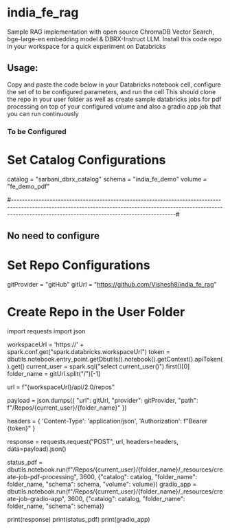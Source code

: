 # india_fe_rag

Sample RAG implementation with open source ChromaDB Vector Search, bge-large-en embedding model & DBRX-Instruct LLM. Install this code repo in your workspace for a quick experiment on Databricks

## Usage:

Copy and paste the code below in your Databricks notebook cell, configure the set of to be configured parameters, and run the cell
This should clone the repo in your user folder as well as create sample databricks jobs for pdf processing on top of your configured volume and also a gradio app job that you can run continuously

### To be Configured
# Set Catalog Configurations
catalog = "sarbani_dbrx_catalog"
schema = "india_fe_demo"
volume = "fe_demo_pdf"

#-----------------------------------------------------------------------------------------------------------------------------------------------------------------------------------------------------------------------#

## No need to configure
# Set Repo Configurations
gitProvider = "gitHub"
gitUrl = "https://github.com/Vishesh8/india_fe_rag"

# Create Repo in the User Folder
import requests
import json

workspaceUrl = 'https://' + spark.conf.get("spark.databricks.workspaceUrl")
token = dbutils.notebook.entry_point.getDbutils().notebook().getContext().apiToken().get()
current_user = spark.sql("select current_user()").first()[0]
folder_name = gitUrl.split("/")[-1]

url = f"{workspaceUrl}/api/2.0/repos"

payload = json.dumps({
  "url": gitUrl,
  "provider": gitProvider,
  "path": f"/Repos/{current_user}/{folder_name}"
})

headers = {
  'Content-Type': 'application/json',
  'Authorization': f"Bearer {token}"
}

response = requests.request("POST", url, headers=headers, data=payload).json()

status_pdf = dbutils.notebook.run(f"/Repos/{current_user}/{folder_name}/_resources/create-job-pdf-processing", 3600, {"catalog": catalog, "folder_name": folder_name, "schema": schema, "volume": volume})
gradio_app = dbutils.notebook.run(f"/Repos/{current_user}/{folder_name}/_resources/create-job-gradio-app", 3600, {"catalog": catalog, "folder_name": folder_name, "schema": schema})

print(response)
print(status_pdf)
print(gradio_app)
